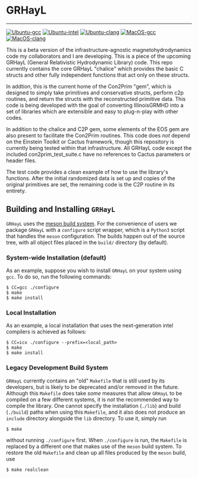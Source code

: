 # GRHayL

---

[![Ubuntu-gcc](https://github.com/SamuelCupp/GRHayL_beta/actions/workflows/github-actions-Ubuntu-gcc.yml/badge.svg)](https://github.com/SamuelCupp/GRHayL_beta/actions/workflows/github-actions-Ubuntu-gcc.yml)
[![Ubuntu-intel](https://github.com/SamuelCupp/GRHayL_beta/actions/workflows/github-actions-Ubuntu-intel.yml/badge.svg)](https://github.com/SamuelCupp/GRHayL_beta/actions/workflows/github-actions-Ubuntu-intel.yml)
[![Ubuntu-clang](https://github.com/SamuelCupp/GRHayL_beta/actions/workflows/github-actions-Ubuntu-clang.yml/badge.svg)](https://github.com/SamuelCupp/GRHayL_beta/actions/workflows/github-actions-Ubuntu-clang.yml)
[![MacOS-gcc](https://github.com/SamuelCupp/GRHayL_beta/actions/workflows/github-actions-MacOS-gcc.yml/badge.svg)](https://github.com/SamuelCupp/GRHayL_beta/actions/workflows/github-actions-MacOS-gcc.yml)
[![MacOS-clang](https://github.com/SamuelCupp/GRHayL_beta/actions/workflows/github-actions-MacOS-clang.yml/badge.svg)](https://github.com/SamuelCupp/GRHayL_beta/actions/workflows/github-actions-MacOS-clang.yml)

This is a beta version of the infrastructure-agnostic magnetohydrodynamics code
my collaborators and I are developing. This is a piece of the upcoming GRHayL
(General Relativistic Hydrodynamic Library) code. This repo currently contains
the core GRHayL "chalice" which provides the basic C structs and other fully
independent functions that act only on these structs.

In addtion, this is the current home of the Con2Prim "gem", which is designed to
simply take primitives and conservative structs, perform c2p routines, and
return the structs with the reconstructed primitive data. This code is being
developed with the goal of converting IllinoisGRMHD into a set of libraries
which are extensible and easy to plug-n-play with other codes.

In addition to the chalice and C2P gem, some elements of the EOS gem are also
present to facilitate the Con2Prim routines. This code does *not* depend on the
Einstein Toolkit or Cactus framework, though this repository is currently being
tested within that infrastructure. All GRHayL code except the included
con2prim_test_suite.c have no references to Cactus parameters or header files.

The test code provides a clean example of how to use the library's
functions. After the initial randomized data is set up and copies of the
original primitives are set, the remaining code is the C2P routine in its
entirety.

## Building and Installing `GRHayL`

`GRHayL` uses the [meson build system](https://mesonbuild.com). For the
convenience of users we package `GRHayL` with a `configure` script wrapper,
which is a `Python3` script that handles the `meson` configuration. The builds
happen out of the source tree, with all object files placed in the `build/`
directory (by default).


### System-wide Installation (default)

As an example, suppose you wish to install `GRHayL` on your system using
`gcc`. To do so, run the following commands:

```shell
$ CC=gcc ./configure
$ make
$ make install
```

### Local Installation

As an example, a local installation that uses the next-generation intel
compilers is achieved as follows:

```shell
$ CC=icx ./configure --prefix=<local_path>
$ make
$ make install
```

### Legacy Development Build System

`GRHayL` currently contains an "old" `Makefile` that is still used by its
developers, but is likely to be deprecated and/or removed in the
future. Although this `Makefile` does take *some* measures that allow `GRHayL`
to be compiled on a few different systems, it is *not* the recommended way to
compile the library. One cannot specify the installation (`./lib`) and build
(`./build`) paths when using this `Makefile`, and it also does not produce an
`include` directory alongside the `lib` directory. To use it, simply run

```shell
$ make
```

without running `./configure` first. When `./configure` is run, the `Makefile`
is replaced by a different one that makes use of the `meson` build system. To
restore the old `Makefile` and clean up all files produced by the `meson` build,
use

```shell
$ make realclean
```
